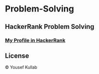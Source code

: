 # Problem-Solving

## HackerRank Problem Solving

### [My Profile in HackerRank](https://www.hackerrank.com/the1yousef98)

## License

© Yousef Kullab
